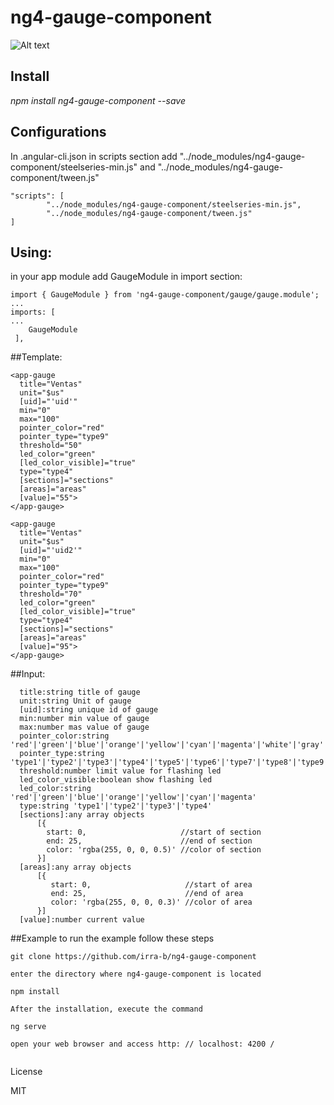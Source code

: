 
# ng4-gauge-component  
![Alt text](http://bitbox.click/capture.gif?raw=true "capture")

## Install

*npm install ng4-gauge-component --save*

## Configurations

In .angular-cli.json in scripts section add "../node_modules/ng4-gauge-component/steelseries-min.js" and "../node_modules/ng4-gauge-component/tween.js"
```
"scripts": [
        "../node_modules/ng4-gauge-component/steelseries-min.js",
        "../node_modules/ng4-gauge-component/tween.js"
]
```
## Using:

in your app module add GaugeModule in import section:
```
import { GaugeModule } from 'ng4-gauge-component/gauge/gauge.module';
...
imports: [
...
    GaugeModule
 ],
```
##Template:
```
<app-gauge
  title="Ventas"
  unit="$us"
  [uid]="'uid'"
  min="0"
  max="100"
  pointer_color="red"
  pointer_type="type9"
  threshold="50"
  led_color="green"
  [led_color_visible]="true"
  type="type4"
  [sections]="sections"
  [areas]="areas"
  [value]="55">
</app-gauge>

<app-gauge
  title="Ventas"
  unit="$us"
  [uid]="'uid2'"
  min="0"
  max="100"
  pointer_color="red"
  pointer_type="type9"
  threshold="70"
  led_color="green"
  [led_color_visible]="true"
  type="type4"
  [sections]="sections"
  [areas]="areas"
  [value]="95">
</app-gauge>
```

##Input:
```
  title:string title of gauge
  unit:string Unit of gauge
  [uid]:string unique id of gauge
  min:number min value of gauge
  max:number mas value of gauge
  pointer_color:string 'red'|'green'|'blue'|'orange'|'yellow'|'cyan'|'magenta'|'white'|'gray'|'black'|'raith'
  pointer_type:string 'type1'|'type2'|'type3'|'type4'|'type5'|'type6'|'type7'|'type8'|'type9'|'type10'|'type11'|'type12'|'type13'|'type14'|'type15'|'type16'|
  threshold:number limit value for flashing led
  led_color_visible:boolean show flashing led
  led_color:string 'red'|'green'|'blue'|'orange'|'yellow'|'cyan'|'magenta'
  type:string 'type1'|'type2'|'type3'|'type4'
  [sections]:any array objects
      [{
        start: 0,                     //start of section
        end: 25,                      //end of section
        color: 'rgba(255, 0, 0, 0.5)' //color of section
      }]
  [areas]:any array objects
      [{
         start: 0,                     //start of area
         end: 25,                      //end of area
         color: 'rgba(255, 0, 0, 0.3)' //color of area
      }]
  [value]:number current value
```
##Example
to run the example follow these steps
```
git clone https://github.com/irra-b/ng4-gauge-component

enter the directory where ng4-gauge-component is located

npm install

After the installation, execute the command

ng serve

open your web browser and access http: // localhost: 4200 /


```
License

MIT
